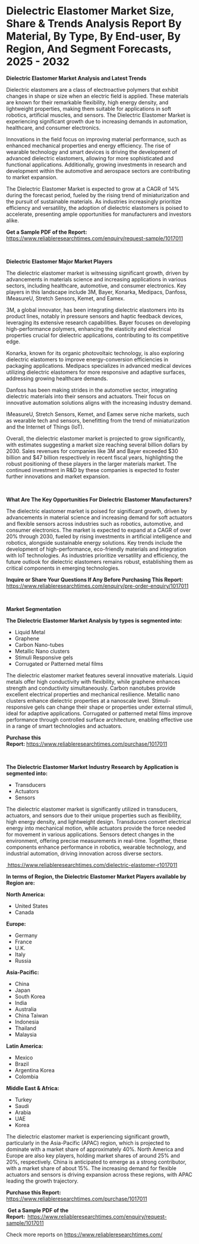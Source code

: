 <p><h1>Dielectric Elastomer Market Size, Share & Trends Analysis Report By Material, By Type, By End-user, By Region, And Segment Forecasts, 2025 - 2032</h1></p><p><strong>Dielectric Elastomer Market Analysis and Latest Trends</strong></p>
<p><p>Dielectric elastomers are a class of electroactive polymers that exhibit changes in shape or size when an electric field is applied. These materials are known for their remarkable flexibility, high energy density, and lightweight properties, making them suitable for applications in soft robotics, artificial muscles, and sensors. The Dielectric Elastomer Market is experiencing significant growth due to increasing demands in automation, healthcare, and consumer electronics. </p><p>Innovations in the field focus on improving material performance, such as enhanced mechanical properties and energy efficiency. The rise of wearable technology and smart devices is driving the development of advanced dielectric elastomers, allowing for more sophisticated and functional applications. Additionally, growing investments in research and development within the automotive and aerospace sectors are contributing to market expansion. </p><p>The Dielectric Elastomer Market is expected to grow at a CAGR of 14% during the forecast period, fueled by the rising trend of miniaturization and the pursuit of sustainable materials. As industries increasingly prioritize efficiency and versatility, the adoption of dielectric elastomers is poised to accelerate, presenting ample opportunities for manufacturers and investors alike.</p></p>
<p><strong>Get a Sample PDF of the Report:&nbsp;</strong> <a href="https://www.reliableresearchtimes.com/enquiry/request-sample/1017011?utm_campaign=1581&utm_medium=2&utm_source=Github&utm_content=ia&utm_term=21032025&utm_id=dielectric-elastomer">https://www.reliableresearchtimes.com/enquiry/request-sample/1017011</a></p>
<p>&nbsp;</p>
<p><strong>Dielectric Elastomer Major Market Players</strong></p>
<p><p>The dielectric elastomer market is witnessing significant growth, driven by advancements in materials science and increasing applications in various sectors, including healthcare, automotive, and consumer electronics. Key players in this landscape include 3M, Bayer, Konarka, Medipacs, Danfoss, IMeasureU, Stretch Sensors, Kemet, and Eamex. </p><p>3M, a global innovator, has been integrating dielectric elastomers into its product lines, notably in pressure sensors and haptic feedback devices, leveraging its extensive research capabilities. Bayer focuses on developing high-performance polymers, enhancing the elasticity and electrical properties crucial for dielectric applications, contributing to its competitive edge. </p><p>Konarka, known for its organic photovoltaic technology, is also exploring dielectric elastomers to improve energy-conversion efficiencies in packaging applications. Medipacs specializes in advanced medical devices utilizing dielectric elastomers for more responsive and adaptive surfaces, addressing growing healthcare demands.</p><p>Danfoss has been making strides in the automotive sector, integrating dielectric materials into their sensors and actuators. Their focus on innovative automation solutions aligns with the increasing industry demand.</p><p>IMeasureU, Stretch Sensors, Kemet, and Eamex serve niche markets, such as wearable tech and sensors, benefitting from the trend of miniaturization and the Internet of Things (IoT).</p><p>Overall, the dielectric elastomer market is projected to grow significantly, with estimates suggesting a market size reaching several billion dollars by 2030. Sales revenues for companies like 3M and Bayer exceeded $30 billion and $47 billion respectively in recent fiscal years, highlighting the robust positioning of these players in the larger materials market. The continued investment in R&D by these companies is expected to foster further innovations and market expansion.</p></p>
<p>&nbsp;</p>
<p><strong>What Are The Key Opportunities For Dielectric Elastomer Manufacturers?</strong></p>
<p><p>The dielectric elastomer market is poised for significant growth, driven by advancements in material science and increasing demand for soft actuators and flexible sensors across industries such as robotics, automotive, and consumer electronics. The market is expected to expand at a CAGR of over 20% through 2030, fueled by rising investments in artificial intelligence and robotics, alongside sustainable energy solutions. Key trends include the development of high-performance, eco-friendly materials and integration with IoT technologies. As industries prioritize versatility and efficiency, the future outlook for dielectric elastomers remains robust, establishing them as critical components in emerging technologies.</p></p>
<p><strong>Inquire or Share Your Questions If Any Before Purchasing This Report:</strong> <a href="https://www.reliableresearchtimes.com/enquiry/pre-order-enquiry/1017011?utm_campaign=1581&utm_medium=2&utm_source=Github&utm_content=ia&utm_term=21032025&utm_id=dielectric-elastomer">https://www.reliableresearchtimes.com/enquiry/pre-order-enquiry/1017011</a></p>
<p>&nbsp;</p>
<p><strong>Market Segmentation</strong></p>
<p><strong>The Dielectric Elastomer Market Analysis by types is segmented into:</strong></p>
<p><ul><li>Liquid Metal</li><li>Graphene</li><li>Carbon Nano-tubes</li><li>Metallic Nano clusters</li><li>Stimuli Responsive gels</li><li>Corrugated or Patterned metal films</li></ul></p>
<p><p>The dielectric elastomer market features several innovative materials. Liquid metals offer high conductivity with flexibility, while graphene enhances strength and conductivity simultaneously. Carbon nanotubes provide excellent electrical properties and mechanical resilience. Metallic nano clusters enhance dielectric properties at a nanoscale level. Stimuli-responsive gels can change their shape or properties under external stimuli, ideal for adaptive applications. Corrugated or patterned metal films improve performance through controlled surface architecture, enabling effective use in a range of smart technologies and actuators.</p></p>
<p><strong>Purchase this Report:&nbsp;</strong><a href="https://www.reliableresearchtimes.com/purchase/1017011?utm_campaign=1581&utm_medium=2&utm_source=Github&utm_content=ia&utm_term=21032025&utm_id=dielectric-elastomer">https://www.reliableresearchtimes.com/purchase/1017011</a></p>
<p>&nbsp;</p>
<p><strong>The Dielectric Elastomer Market Industry Research by Application is segmented into:</strong></p>
<p><ul><li>Transducers</li><li>Actuators</li><li>Sensors</li></ul></p>
<p><p>The dielectric elastomer market is significantly utilized in transducers, actuators, and sensors due to their unique properties such as flexibility, high energy density, and lightweight design. Transducers convert electrical energy into mechanical motion, while actuators provide the force needed for movement in various applications. Sensors detect changes in the environment, offering precise measurements in real-time. Together, these components enhance performance in robotics, wearable technology, and industrial automation, driving innovation across diverse sectors.</p></p>
<p><a href="https://www.reliableresearchtimes.com/dielectric-elastomer-r1017011?utm_campaign=1581&utm_medium=2&utm_source=Github&utm_content=ia&utm_term=21032025&utm_id=dielectric-elastomer">&nbsp;https://www.reliableresearchtimes.com/dielectric-elastomer-r1017011</a></p>
<p><strong>In terms of Region, the Dielectric Elastomer Market Players available by Region are:</strong></p>
<p>
    <p> <strong> North America: </strong>
        <ul>
            <li>United States</li>
            <li>Canada</li>
        </ul>
        </p> 
    <p> <strong> Europe: </strong>
        <ul>
            <li>Germany</li>
            <li>France</li>
            <li>U.K.</li>
            <li>Italy</li>
            <li>Russia</li>
        </ul>
        </p> 
    <p> <strong> Asia-Pacific: </strong>
        <ul>
            <li>China</li>
            <li>Japan</li>
            <li>South Korea</li>
            <li>India</li>
            <li>Australia</li>
            <li>China Taiwan</li>
            <li>Indonesia</li>
            <li>Thailand</li>
            <li>Malaysia</li>
        </ul>
        </p> 
    <p> <strong> Latin America: </strong>
        <ul>
            <li>Mexico</li>
            <li>Brazil</li>
            <li>Argentina Korea</li>
            <li>Colombia</li>
        </ul>
        </p> 
    <p> <strong> Middle East & Africa: </strong>
        <ul>
            <li>Turkey</li>
            <li>Saudi</li>
            <li>Arabia</li>
            <li>UAE</li>
            <li>Korea</li>
        </ul>
    </p>
    </p>
<p><p>The dielectric elastomer market is experiencing significant growth, particularly in the Asia-Pacific (APAC) region, which is projected to dominate with a market share of approximately 40%. North America and Europe are also key players, holding market shares of around 25% and 20%, respectively. China is anticipated to emerge as a strong contributor, with a market share of about 15%. The increasing demand for flexible actuators and sensors is driving expansion across these regions, with APAC leading the growth trajectory.</p></p>
<p><strong>Purchase this Report: </strong><a href="https://www.reliableresearchtimes.com/purchase/1017011?utm_campaign=1581&utm_medium=2&utm_source=Github&utm_content=ia&utm_term=21032025&utm_id=dielectric-elastomer">https://www.reliableresearchtimes.com/purchase/1017011</a></p>
<p>&nbsp;<strong>Get a Sample PDF of the Report:&nbsp;&nbsp;</strong><a href="https://www.reliableresearchtimes.com/enquiry/request-sample/1017011?utm_campaign=1581&utm_medium=2&utm_source=Github&utm_content=ia&utm_term=21032025&utm_id=dielectric-elastomer">https://www.reliableresearchtimes.com/enquiry/request-sample/1017011</a></p>
<p><strong></strong></p>
<p>Check more reports on <a href="https://www.reliableresearchtimes.com/?utm_campaign=1581&utm_medium=2&utm_source=Github&utm_content=ia&utm_term=21032025&utm_id=dielectric-elastomer">https://www.reliableresearchtimes.com/</a></p>